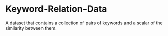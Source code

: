 # Keyword-Relation-Data
A dataset that contains a collection of pairs of keywords and a scalar of the similarity between them. 
